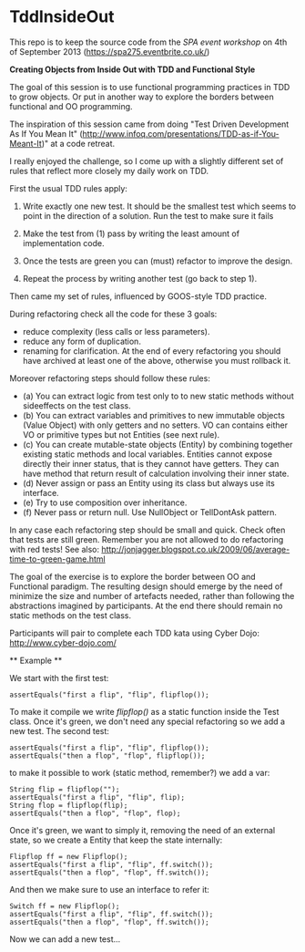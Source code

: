 TddInsideOut
============


This repo is to keep the source code from the _SPA event workshop_ on 4th of September 2013 (https://spa275.eventbrite.co.uk/)

**Creating Objects from Inside Out with TDD and Functional Style**


The goal of this session is to use functional programming practices in TDD to grow objects. Or put in another way to explore the borders between functional and OO programming.

The inspiration of this session came from doing "Test Driven Development As If You Mean It" (http://www.infoq.com/presentations/TDD-as-if-You-Meant-It)" at a code retreat.

I really enjoyed the challenge, so I come up with a slightly different set of rules that reflect more closely my daily work on TDD.

First the usual TDD rules apply:

1) Write exactly one new test. It should be the smallest test which seems to point in the direction of a solution. Run the test to make sure it fails

2) Make the test from (1) pass by writing the least amount of implementation code.

3) Once the tests are green you can (must) refactor to improve the design. 

4) Repeat the process by writing another test (go back to step 1).


Then came my set of rules, influenced by GOOS-style TDD practice.


During refactoring check all the code for these 3 goals:
 - reduce complexity (less calls or less parameters).
 - reduce any form of duplication. 
 - renaming for clarification.
At the end of every refactoring you should have archived at least one of the above, otherwise you must rollback it.


Moreover refactoring steps should follow these rules:

 - (a) You can extract logic from test only to to new static methods without sideeffects on the test class. 
 - (b) You can extract variables and primitives to new immutable objects (Value Object) with only getters and no setters. VO can contains either VO or primitive types but not Entities (see next rule).
 - (c) You can create mutable-state objects (Entity) by combining together existing static methods and local variables. Entities cannot expose directly their inner status, that is they cannot have getters. They can have method that return result of calculation involving their inner state. 
 - (d) Never assign or pass an Entity using its class but always use its interface.
 - (e) Try to use composition over inheritance.
 - (f) Never pass or return null. Use NullObject or TellDontAsk pattern.

In any case each refactoring step should be small and quick. Check often that tests are still green. Remember you are not allowed to do refactoring with red tests!
See also: http://jonjagger.blogspot.co.uk/2009/06/average-time-to-green-game.html



The goal of the exercise is to explore the border between OO and Functional paradigm.
The resulting design should emerge by the need of minimize the size and number of artefacts needed, rather than following the abstractions imagined by participants.
At the end there should remain no static methods on the test class.


Participants will pair to complete each TDD kata using Cyber Dojo: http://www.cyber-dojo.com/



** Example **

We start with the first test:
```
assertEquals("first a flip", "flip", flipflop());
```		
To make it compile we write _flipflop()_ as a static function inside the Test class.
Once it's green, we don't need any special refactoring so we add a new test.
The second test:
```
assertEquals("first a flip", "flip", flipflop());
assertEquals("then a flop", "flop", flipflop());
```
to make it possible to work (static method, remember?) we add a var:
```
String flip = flipflop("");
assertEquals("first a flip", "flip", flip);
String flop = flipflop(flip);
assertEquals("then a flop", "flop", flop);
```		
Once it's green, we want to simply it, removing the need of an external state, so we create a Entity that keep the state internally:
```	
Flipflop ff = new Flipflop();
assertEquals("first a flip", "flip", ff.switch());
assertEquals("then a flop", "flop", ff.switch());
```
And then we make sure to use an interface to refer it:
```
Switch ff = new Flipflop();
assertEquals("first a flip", "flip", ff.switch());
assertEquals("then a flop", "flop", ff.switch());
```
Now we can add a new test...

